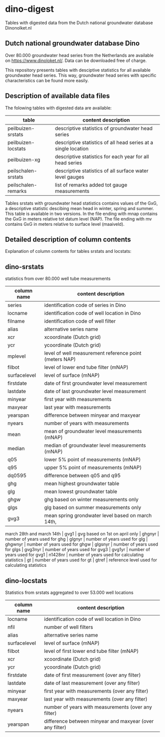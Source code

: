 dino-digest  
===========  
  
Tables with digested data from the Dutch national groundwater database 
Dinonolket.nl
  
Dutch national groundwater database Dino
----------------------------------------
Over 80.000 groundwater head series from the Netherlands are 
available on https://www.dinoloket.nl/. Data can be downloaded free of 
charge. 
  
This repository presents tables with desciptive statistics for all
available groundwater head series. This way, groundwater head series 
with specific characteristics can be found more easily. 
  
Description of available data files
-----------------------------------
  
The folowing tables with digested data are available: 
  
| table               | content description                                         |  
| ------------------- | -------------------                                         |  
| peilbuizen-srstats  | descriptive statistics of groundwater head series           |  
| peilbuizen-locstats | descriptive statistics of all head series at a single location  |  
| peilbuizen-xg       | descriptive statistics for each year for all head series    |  
| peilschalen-srstats | descriptive statistics of all surface water level gauges    |  
| peilschalen-remarks | list of remarks added tot gauge measurements                 |  
    
Tables srstats with groundwater head statistics contains values of the GxG,
a descriptive statistic descibing mean head in winter, spring and summer.
This table is available in two versions. In the file ending with mnap contains 
the GxG in meters relative tot datum level (NAP). The file ending with mv 
contains GxG in meters relative to surface level (maaiveld).
  
Detailed description of column contents
---------------------------------------
  
Explanation of column contents for tables srstats and locstats:  
  
dino-srstats 
------------ 
statistics from over 80.000 well tube measurements 

| column name   | content description                                      |
| -----------   | -------------------                                      |
| series        | identification code of series in Dino 
| locname       | identification code of well location in Dino 
| filname       | identification code of well filter 
| alias         | alternative series name 
| xcr           | xcoordinate (Dutch grid) 
| ycr           | ycoordinate (Dutch grid) 
| mplevel       | level of well measurement reference point (meters NAP) 
| filbot        | level of lower end tube filter (mNAP) 
| surfacelevel  | level of surface (mNAP) 
| firstdate     | date of first groundwater level measurement 
| lastdate      | date of last groundwater level measurement 
| minyear       | first year with measurements 
| maxyear       | last year with measurements 
| yearspan      | difference between minyear and maxyear 
| nyears        | number of years with measurements 
| mean          | mean of groundwater level measurements (mNAP) 
| median        | median of groundwater level measurements (mNAP) 
| q05           | lower 5% point of measurements (mNAP) 
| q95           | upper 5% point of measurements (mNAP) 
| dq0595        | difference between q05 and q95 
| ghg           | mean highest groundwater table 
| glg           | mean lowest groundwater table 
| ghgw          | ghg based on winter measurements only 
| glgs          | glg based on summer measurements only 
| gvg3          | mean spring grondwater level based on march 14th, 
march 28th and march 14th 
| gvg1          | gvg based on 1st on april only 
| ghgnyr        | number of years used for ghg 
| glgnyr        | number of years used for glg 
| ghgwnyr       | number of years used for ghgw 
| glgsnyr       | number of years used for glgs 
| gvg3nyr       | number of years used for gvg3 
| gvg1yr        | number of years used for gvg1 
| n1428nr       | number of years used for calculating statistics
| gt            | number of years used for gt
| gtref         | reference level used for calculating statistics


dino-locstats
-------------
Statistics from srstats aggregated to over 53.000 well locations 

| column name   | content description                                      |
| -----------   | -------------------                                      |
| locname       | identification code of well location in Dino
| nfil          | number of well filters
| alias         | alternative series name
| surfacelevel  | level of surface (mNAP)
| filbot        | level of first lower end tube filter (mNAP)
| xcr           | xcoordinate (Dutch grid)
| ycr           | ycoordinate (Dutch grid)
| firstdate     | date of first measurement (over any filter)
| lastdate      | date of last measurement (over any filter)
| minyear       | first year with measurements (over any filter)
| maxyear       | last year with measurements (over any filter)
| nyears        | number of years with measurements (over any filter)
| yearspan      | difference between minyear and maxyear (over any filter)


